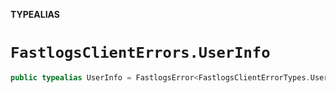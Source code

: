 **TYPEALIAS**

# `FastlogsClientErrors.UserInfo`

```swift
public typealias UserInfo = FastlogsError<FastlogsClientErrorTypes.UserInfo>
```
